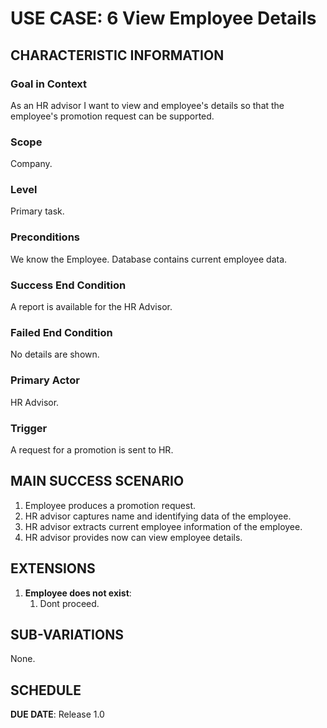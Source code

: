 # USE CASE: 6 View Employee Details

## CHARACTERISTIC INFORMATION

### Goal in Context

As an HR advisor I want to view and employee's details so that the employee's promotion request can be supported.

### Scope

Company.

### Level

Primary task.

### Preconditions

We know the Employee.  Database contains current employee data.

### Success End Condition

A report is available for the HR Advisor.

### Failed End Condition

No details are shown.

### Primary Actor

HR Advisor.

### Trigger

A request for a promotion is sent to HR.

## MAIN SUCCESS SCENARIO

1. Employee produces a promotion request.
2. HR advisor captures name and identifying data of the employee.
3. HR advisor extracts current employee information of the employee.
4. HR advisor provides now can view employee details.

## EXTENSIONS

1. **Employee does not exist**:
    1. Dont proceed.

## SUB-VARIATIONS

None.

## SCHEDULE

**DUE DATE**: Release 1.0
